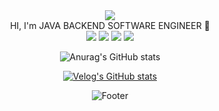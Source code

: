 
<div align=center>
<a href="https://hits.seeyoufarm.com"><img src="https://hits.seeyoufarm.com/api/count/incr/badge.svg?url=https%3A%2F%2Fgithub.com%2Fheejuu321&count_bg=%23090908&title_bg=%23555555&icon=github.svg&icon_color=%23E7E7E7&title=hits&edge_flat=false"/></a> <br>
HI, I'm JAVA BACKEND SOFTWARE ENGINEER 👋  
<br/>
  
<!--
**heejuu321/heejuu321** is a ✨ _special_ ✨ repository because its `README.md` (this file) appears on your GitHub profile.

Here are some ideas to get you started:

- 🔭 I’m currently working on ...
- 🌱 I’m currently learning ...
- 👯 I’m looking to collaborate on ...
- 🤔 I’m looking for help with ...
- 💬 Ask me about ...
- 📫 How to reach me: ...
- 😄 Pronouns: ...
- ⚡ Fun fact: ...
-->

<img src="https://img.shields.io/badge/Java-20C997?style=flat-square6&color=FD3A5C"/>
<img src="https://img.shields.io/badge/HTML5-E34F26?style=flat-square&logo=HTML5&logoColor=FFFFFF"/></a>
<a href="https://velog.io/@gpfl5202/series" target="_blank"><img src="https://img.shields.io/badge/Velog-20C997?style=flat-square&logo=Velog&logoColor=FFFFFF"/></a>
<img src="https://img.shields.io/badge/Gmail-EA4335?style=flat-square&logo=&logoColor=FFFFFF"/>


![Anurag's GitHub stats](https://github-readme-stats.vercel.app/api?username=heejuu321&show_icons=true&theme=gotham)
<br>

[![Velog's GitHub stats](https://velog-readme-stats.vercel.app/api?name=gpfl5202)]((https://velog.io/@gpfl5202))


![Footer](https://capsule-render.vercel.app/api?type=waving&color=auto&height=200&section=footer)

</div>

